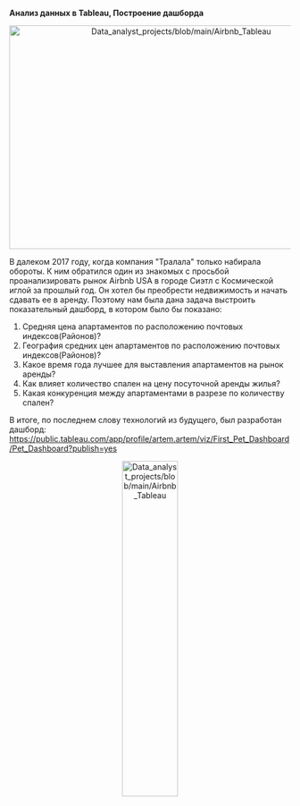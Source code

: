 
**Анализ данных в Tableau, Построение дашборда**

<p align="center"><img src="https://github.com/ArtemPlgn/Data_analyst_projects/blob/main/Airbnb_Tableau/airb.jpg" alt="Data_analyst_projects/blob/main/Airbnb_Tableau" border="0" style='width:600px;height:400px'/>

  
В далеком 2017 году, когда компания "Тралала" только набирала обороты. К ним обратился один из знакомых с просьбой проанализировать рынок Airbnb USA в городе Сиэтл с Космической иглой за прошлый год. Он хотел бы преобрести недвижимость и начать сдавать ее в аренду. Поэтому нам была дана задача выстроить показательный дашборд, в котором было бы показано:
  
  1. Средняя цена апартаментов по расположению почтовых индексов(Районов)?
  2. География средних цен апартаментов по расположению почтовых индексов(Районов)?
  3. Какое время года лучшее для выставления апартаментов на рынок аренды?
  4. Как влияет количество спален на цену посуточной аренды жилья?
  5. Какая конкуренция между апартаментами в разрезе по количеству спален?
  
  
В итоге, по последнем слову технологий из будущего, был разработан дашборд:
https://public.tableau.com/app/profile/artem.artem/viz/First_Pet_Dashboard/Pet_Dashboard?publish=yes
  
  
  
  <p align="center"><img src="https://github.com/ArtemPlgn/Data_analyst_projects/blob/main/Airbnb_Tableau/Pet_Dashboard.png" alt="Data_analyst_projects/blob/main/Airbnb_Tableau" border="0" style='width:100px;height:600px'/>
